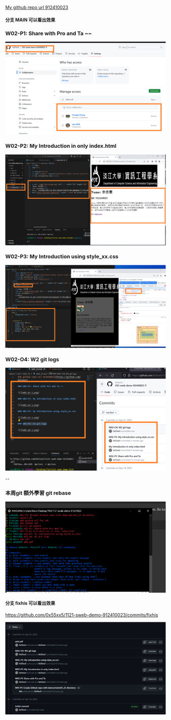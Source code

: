 [My github repo url 912410023](https://github.com/0x55xx5)
#### 分支 MAIN 可以看出效果
### W02-P1: Share with Pro and Ta ~~

![](w02-p1-1.png)

### W02-P2: My Introduction in only index.html

![](w02-p2-1.png)

### W02-P3: My Introduction using style_xx.css

![](w02-p3-1.png)

### W02-O4: W2 git logs

![](w02-p4-1.png)

--


### 本周git 額外學習 git rebase

![](./misc/rebase.png)

#### 分支 fixhis 可以看出效果

https://github.com/0x55xx5/1121-sweb-demo-912410023/commits/fixhis

![](./misc/rebasehis.png)
